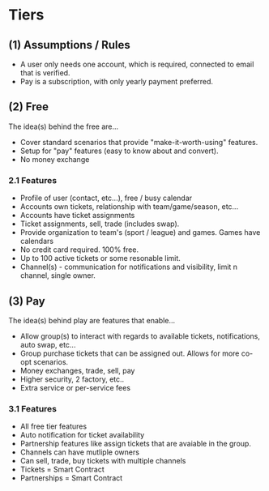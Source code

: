 # Tiers

## (1) Assumptions / Rules
- A user only needs one account, which is required, connected to email that is verified.
- Pay is a subscription, with only yearly payment preferred.


## (2) Free
The idea(s) behind the free are...

- Cover standard scenarios that provide "make-it-worth-using" features.
- Setup for "pay" features (easy to know about and convert).
- No money exchange

### 2.1 Features
- Profile of user (contact, etc...), free / busy calendar
- Accounts own tickets, relationship with team/game/season, etc...
- Accounts have ticket assignments
- Ticket assignments, sell, trade (includes swap).
- Provide organization to team's (sport / league) and games.  Games have calendars
- No credit card required. 100% free.
- Up to 100 active tickets or some resonable limit.
- Channel(s) - communication for notifications and visibility, limit n channel, single owner.



## (3) Pay
The idea(s) behind play are features that enable...

- Allow group(s) to interact with regards to available tickets, notifications, auto swap, etc...
- Group purchase tickets that can be assigned out.  Allows for more co-opt scenarios.
- Money exchanges, trade, sell, pay
- Higher security, 2 factory, etc..
- Extra service or per-service fees


### 3.1 Features
- All free tier features
- Auto notification for ticket availability
- Partnership features like assign tickets that are avaiable in the group.
- Channels can have mutliple owners
- Can sell, trade, buy tickets with multiple channels
- Tickets = Smart Contract
- Partnerships = Smart Contract

